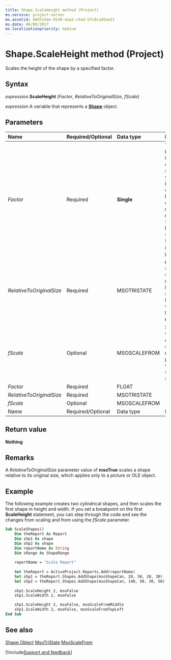 ```yaml
---
title: Shape.ScaleHeight method (Project)
ms.service: project-server
ms.assetid: 9dd7a3ee-9149-4aa2-c4ad-5fc0ca45ee21
ms.date: 06/08/2017
ms.localizationpriority: medium
---
```



# Shape.ScaleHeight method (Project)
Scales the height of the shape by a specified factor.

## Syntax

_expression_.**ScaleHeight** (_Factor_, _RelativeToOriginalSize_, _fScale_)

_expression_ A variable that represents a **[Shape](Project.Shape.md)** object.


## Parameters



|Name|Required/Optional|Data type|Description|
|:-----|:-----|:-----|:-----|
| _Factor_|Required|**Single**|The ratio between the height of the shape after you resize it and the current height. For example, to make a rectangle 50 percent higher, specify 1.5 for the  _Factor_ parameter.|
| _RelativeToOriginalSize_|Required|MSOTRISTATE|**msoFalse** scales the shape relative to its current size. For Project, the value must be **msoFalse**.|
| _fScale_|Optional|MSOSCALEFROM|Specifies which part of the shape retains its position when the shape is scaled.|
| _Factor_|Required|FLOAT||
| _RelativeToOriginalSize_|Required|MSOTRISTATE||
| _fScale_|Optional|MSOSCALEFROM||
|Name|Required/Optional|Data type|Description|

## Return value

 **Nothing**


## Remarks

A  _RelativeToOriginalSize_ parameter value of **msoTrue** scales a shape relative to its original size, which applies only to a picture or OLE object.


## Example

The following example creates two cylindrical shapes, and then scales the first shape in height and width. If you set a breakpoint on the first **ScaleHeight** statement, you can step through the code and see the changes from scaling and from using the _fScale_ parameter.


```vb
Sub ScaleShapes()
    Dim theReport As Report
    Dim shp1 As shape
    Dim shp2 As shape
    Dim reportName As String
    Dim sRange As ShapeRange
    
    reportName = "Scale Report"
    
    Set theReport = ActiveProject.Reports.Add(reportName)
    Set shp1 = theReport.Shapes.AddShape(msoShapeCan, 20, 50, 20, 30)
    Set shp2 = theReport.Shapes.AddShape(msoShapeCan, 140, 50, 30, 50)
    
    shp1.ScaleHeight 2, msoFalse
    shp1.ScaleWidth 2, msoFalse

    shp1.ScaleHeight 2, msoFalse, msoScaleFromMiddle
    shp1.ScaleWidth 2, msoFalse, msoScaleFromTopLeft
End Sub
```


## See also


[Shape Object](Project.shape.md)
[MsoTriState](https://msdn.microsoft.com/library/office/ff860737%28v=office.15%29)
[MsoScaleFrom](https://msdn.microsoft.com/library/office/ff863348%28v=office.15%29)

[!include[Support and feedback](~/includes/feedback-boilerplate.md)]